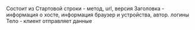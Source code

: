 Состоит из 
Стартовой строки -  метод, url, версия 
Заголовка - информация о хосте, информация браузер и устройства, автор. логины
Тело - клиент отправляет данные 